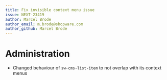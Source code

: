 ```yaml
---
title: Fix invisible context menu issue
issue: NEXT-23419
author: Marcel Brode
author_email: m.brode@shopware.com
author_github: Marcel Brode
---
```

# Administration
* Changed behaviour of `sw-cms-list-item` to not overlap with its context menus
